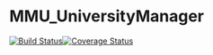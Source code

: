 # MMU_UniversityManager
[![Build Status](https://travis-ci.org/Wabri/MMU_UniversityManager.svg?branch=master)](https://travis-ci.org/Wabri/MMU_UniversityManager)[![Coverage Status](https://coveralls.io/repos/github/Wabri/MMU_UniversityManager/badge.svg?branch=master)](https://coveralls.io/github/Wabri/MMU_UniversityManager?branch=master)
